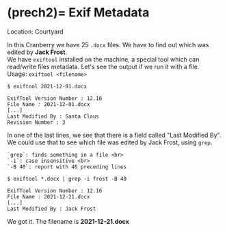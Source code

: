 (prech2)=
Exif Metadata
==================
Location: Courtyard

In this Cranberry we have 25 `.docx` files. We have to find out which was edited by **Jack Frost**. <br>
We have `exiftool` installed on the machine, a special tool which can read/write files metadata. Let's see the output if we run it with a file.<br>
Usage: `exiftool <filename>`

```Shell
$ exiftool 2021-12-01.docx

ExifTool Version Number : 12.16
File Name : 2021-12-01.docx
[...]
Last Modified By : Santa Claus
Revision Number : 3
```
In one of the last lines, we see that there is a field called "Last Modified By". We could use that to see which file was edited by Jack Frost, using `grep`.

```{note}
`grep`: finds something in a file <br>
`-i`: case insensitive <br>
`-B 40`: report with 40 preceding lines
```
```Shell
$ exiftool *.docx | grep -i frost -B 40

ExifTool Version Number : 12.16
File Name : 2021-12-21.docx
[...]
Last Modified By : Jack Frost

```
We got it. The filename is **2021-12-21.docx**

